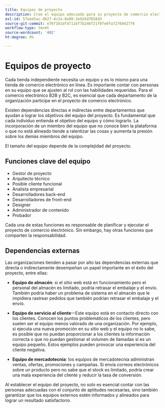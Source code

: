```yaml
---
title: Equipos de proyecto
description: Cree el equipo adecuado para su proyecto de comercio electrónico.
exl-id: 57aee5ac-db27-4c2a-8e08-3e926d7658d3
source-git-commit: e76f101df47116f7b246f21f0fe0fa72769d2776
workflow-type: tm+mt
source-wordcount: '402'
ht-degree: 0%

---
```


# Equipos de proyecto

Cada tienda independiente necesita un equipo y es lo mismo para una tienda de comercio electrónico en línea. Es importante contar con personas en su equipo que se ajusten al rol con las habilidades requeridas. Para el comercio electrónico B2B y B2C, es esencial que cada departamento de la organización participe en el proyecto de comercio electrónico.

Existen dependencias directas e indirectas entre departamentos que ayudan a lograr los objetivos del equipo del proyecto. Es fundamental que cada individuo entienda el objetivo del equipo y cómo lograrlo. La incorporación de un miembro del equipo que no conoce bien la plataforma o que no está alineado tiende a ralentizar las cosas y aumenta la presión sobre los demás miembros del equipo.

El tamaño del equipo depende de la complejidad del proyecto.

## Funciones clave del equipo

- Gestor de proyecto
- Arquitecto técnico
- Posible cliente funcional
- Analista empresarial
- Desarrolladores back-end
- Desarrolladores de front-end
- Designer
- Administrador de contenido
- Probador

Cada una de estas funciones es responsable de planificar y ejecutar el proyecto de comercio electrónico. Sin embargo, hay otras funciones que comparten la responsabilidad.

## Dependencias externas

Las organizaciones tienden a pasar por alto las dependencias externas que directa o indirectamente desempeñan un papel importante en el éxito del proyecto, entre ellas:

- **Equipo de almacén**: si el sitio web está en funcionamiento pero el personal del almacén es limitado, podría retrasar el embalaje y el envío. También podría haber un problema de sistema en el almacén que le impidiera rastrear pedidos que también podrían retrasar el embalaje y el envío.

- **Equipo de servicio al cliente**—Este equipo está en contacto directo con los clientes. Conocen los puntos problemáticos de los clientes, pero suelen ser el equipo menos valorado de una organización. Por ejemplo, si ejecuta una nueva promoción en su sitio web y el equipo no lo sabe, es posible que no puedan proporcionar a los clientes la información correcta o que no puedan gestionar el volumen de llamadas si es un equipo pequeño. Estos ejemplos pueden provocar una experiencia del cliente negativa.

- **Equipo de mercadotecnia**: los equipos de mercadotecnia administran ventas, ofertas, promociones y campañas. Si envía correos electrónicos sobre un producto pero no sabe que el stock es limitado, podría crear una mala experiencia del cliente y reducir la tasa de conversión.

Al establecer el equipo del proyecto, no solo es esencial contar con las personas adecuadas con el conjunto de aptitudes necesarias, sino también garantizar que los equipos externos estén informados y alineados para lograr un resultado satisfactorio.
